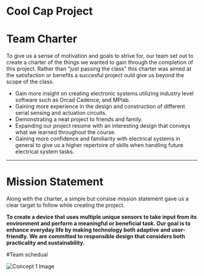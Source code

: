 # Cool Cap Project

# Team Charter
To give us a sense of motivation and goals to strive for, our team set out to create a charter of the things we wanted to gain through the completion of this project. Rather than  "just passing the class" this charter was aimed at the satisfaction or benefits a succesful project ould give us beyond the scope of the class. 
- Gain more insight on creating electronic systems utilizing industry level software such as Orcad Cadence, and MPlab.
- Gaining more experience in the design and construction of different serial sensing and actuation circuits.
- Demonstrating a neat project to friends and family.
- Expanding our project resume with an interesting design that conveys what we learned throughout the course.
- Gaining more confidence and familiarity with electrical systems in general to give us a higher repertoire of skills when handling future electrical system tasks.

---

# Mission Statement
Along with the charter, a simple but consise mission statement gave us a clear target to follow while creating the project. 

__To create a device that uses multiple unique sensors to take input from its environment and perform a meaningful or beneficial task. Our goal is to enhance everyday
life by making technology both adaptive and user-friendly. We are committed to responsible design that considers both practicality and sustainability.__

#Team schedual

![Concept 1 Image](https://github.com/KezmenL/Team-304-Cool-Hat.github.io/blob/main/team%20schedual.PNG?raw=true)
